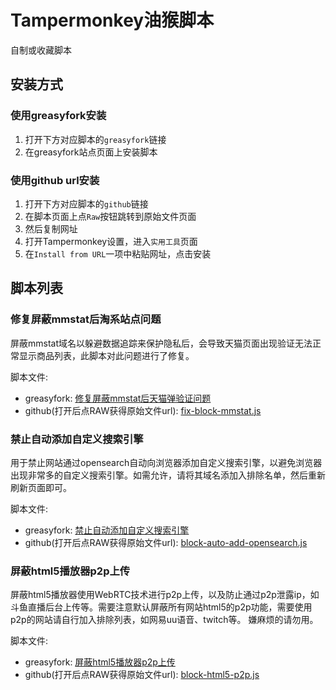 # Tampermonkey油猴脚本

自制或收藏脚本

## 安装方式

### 使用greasyfork安装

1. 打开下方对应脚本的`greasyfork`链接
2. 在greasyfork站点页面上安装脚本

### 使用github url安装

1. 打开下方对应脚本的`github`链接
2. 在脚本页面上点`Raw`按钮跳转到原始文件页面
3. 然后复制网址
4. 打开Tampermonkey设置，进入`实用工具`页面
5. 在`Install from URL`一项中粘贴网址，点击安装

## 脚本列表

### 修复屏蔽mmstat后淘系站点问题

屏蔽mmstat域名以躲避数据追踪来保护隐私后，会导致天猫页面出现验证无法正常显示商品列表，此脚本对此问题进行了修复。

脚本文件:

- greasyfork: [修复屏蔽mmstat后天猫弹验证问题](https://greasyfork.org/zh-CN/scripts/417205-%E4%BF%AE%E5%A4%8D%E5%B1%8F%E8%94%BDmmstat%E5%90%8E%E5%A4%A9%E7%8C%AB%E5%BC%B9%E9%AA%8C%E8%AF%81%E9%97%AE%E9%A2%98)
- github(打开后点RAW获得原始文件url): [fix-block-mmstat.js](./fix-block-mmstat.js)

### 禁止自动添加自定义搜索引擎

用于禁止网站通过opensearch自动向浏览器添加自定义搜索引擎，以避免浏览器出现非常多的自定义搜索引擎。如需允许，请将其域名添加入排除名单，然后重新刷新页面即可。

脚本文件:

- greasyfork: [禁止自动添加自定义搜索引擎](https://greasyfork.org/zh-CN/scripts/417217-%E7%A6%81%E6%AD%A2%E8%87%AA%E5%8A%A8%E6%B7%BB%E5%8A%A0%E8%87%AA%E5%AE%9A%E4%B9%89%E6%90%9C%E7%B4%A2%E5%BC%95%E6%93%8E)
- github(打开后点RAW获得原始文件url): [block-auto-add-opensearch.js](./block-auto-add-opensearch.js)

### 屏蔽html5播放器p2p上传

屏蔽html5播放器使用WebRTC技术进行p2p上传，以及防止通过p2p泄露ip，如斗鱼直播后台上传等。需要注意默认屏蔽所有网站html5的p2p功能，需要使用p2p的网站请自行加入排除列表，如网易uu语音、twitch等。
嫌麻烦的请勿用。

脚本文件:

- greasyfork: [屏蔽html5播放器p2p上传](https://greasyfork.org/zh-CN/scripts/417216-%E5%B1%8F%E8%94%BDhtml5%E6%92%AD%E6%94%BE%E5%99%A8p2p%E4%B8%8A%E4%BC%A0)
- github(打开后点RAW获得原始文件url): [block-html5-p2p.js](./block-html5-p2p.js)

